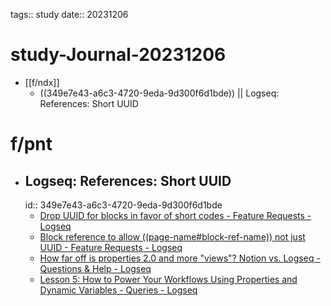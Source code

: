 tags:: study
date:: 20231206

# study-Journal-20231206

- [[f/ndx]]
  - ((349e7e43-a6c3-4720-9eda-9d300f6d1bde)) || Logseq: References: Short UUID 

# f/pnt

- ## Logseq: References: Short UUID 
  id:: 349e7e43-a6c3-4720-9eda-9d300f6d1bde
	- [Drop UUID for blocks in favor of short codes - Feature Requests - Logseq](https://discuss.logseq.com/t/drop-uuid-for-blocks-in-favor-of-short-codes/21219)
	- [Block reference to allow ((page-name#block-ref-name)) not just UUID - Feature Requests - Logseq](https://discuss.logseq.com/t/block-reference-to-allow-page-name-block-ref-name-not-just-uuid/2746/4)
	- [How far off is properties 2.0 and more "views"? Notion vs. Logseq - Questions & Help - Logseq](https://discuss.logseq.com/t/how-far-off-is-properties-2-0-and-more-views-notion-vs-logseq/14302)
	- [Lesson 5: How to Power Your Workflows Using Properties and Dynamic Variables - Queries - Logseq](https://discuss.logseq.com/t/lesson-5-how-to-power-your-workflows-using-properties-and-dynamic-variables/10173)

